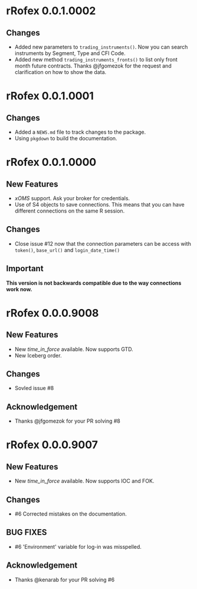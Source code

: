 # rRofex 0.0.1.0002

## Changes

* Added new parameters to `trading_instruments()`. Now you can search instruments by Segment, Type and CFI Code.
* Added new method `trading_instruments_fronts()` to list only front month future contracts. Thanks @jfgomezok for the request and clarification on how to show the data.

# rRofex 0.0.1.0001

## Changes

* Added a `NEWS.md` file to track changes to the package.
* Using `pkgdown` to build the documentation.

# rRofex 0.0.1.0000

## New Features

* *xOMS* support. Ask your broker for credentials.
* Use of S4 objects to save connections. This means that you can have different connections on the same R session.

## Changes

* Close issue #12 now that the connection parameters can be access with `token()`, `base_url()` and `login_date_time()`

## Important

**This version is not backwards compatible due to the way connections work now.**

# rRofex 0.0.0.9008

## New Features

* New *time_in_force* available. Now supports GTD. 
* New Iceberg order.

## Changes

* Sovled issue #8 

## Acknowledgement

* Thanks @jfgomezok  for your PR solving #8  

# rRofex 0.0.0.9007

## New Features

* New *time_in_force* available. Now supports IOC and FOK.

## Changes

* #6 Corrected mistakes on the documentation.

## BUG FIXES

* #6 'Environment' variable for log-in was misspelled. 

## Acknowledgement

* Thanks @kenarab for your PR solving #6 

